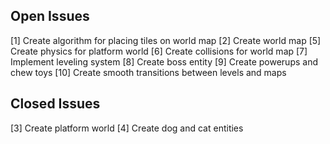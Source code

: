 ## Open Issues ##
[1] Create algorithm for placing tiles on world map
[2] Create world map
[5] Create physics for platform world
[6] Create collisions for world map
[7] Implement leveling system
[8] Create boss entity
[9] Create powerups and chew toys
[10] Create smooth transitions between levels and maps

## Closed Issues ##

[3] Create platform world
[4] Create dog and cat entities
